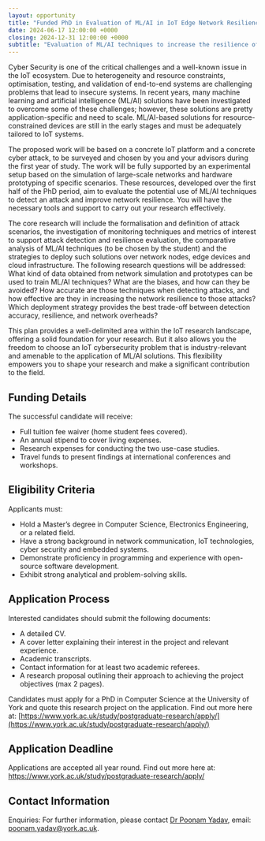 ```yaml
---
layout: opportunity
title: "Funded PhD in Evaluation of ML/AI in IoT Edge Network Resilience"
date: 2024-06-17 12:00:00 +0000
closing: 2024-12-31 12:00:00 +0000
subtitle: "Evaluation of ML/AI techniques to increase the resilience of IoT Edge networks under cyberattacks"
---
```


Cyber Security is one of the critical challenges and a well-known issue in the IoT ecosystem. Due to heterogeneity and resource constraints, optimisation, testing, and validation of end-to-end systems are challenging problems that lead to insecure systems. In recent years, many machine learning and artificial intelligence (ML/AI) solutions have been investigated to overcome some of these challenges; however, these solutions are pretty application-specific and need to scale. ML/AI-based solutions for resource-constrained devices are still in the early stages and must be adequately tailored to IoT systems.

The proposed work will be based on a concrete IoT platform and a concrete cyber attack, to be surveyed and chosen by you and your advisors during the first year of study. The work will be fully supported by an experimental setup based on the simulation of large-scale networks and hardware prototyping of specific scenarios. These resources, developed over the first half of the PhD period, aim to evaluate the potential use of ML/AI techniques to detect an attack and improve network resilience. You will have the necessary tools and support to carry out your research effectively.

The core research will include the formalisation and definition of attack scenarios, the investigation of monitoring techniques and metrics of interest to support attack detection and resilience evaluation, the comparative analysis of ML/AI techniques (to be chosen by the student) and the strategies to deploy such solutions over network nodes, edge devices and cloud infrastructure. The following research questions will be addressed: What kind of data obtained from network simulation and prototypes can be used to train ML/AI techniques? What are the biases, and how can they be avoided? How accurate are those techniques when detecting attacks, and how effective are they in increasing the network resilience to those attacks? Which deployment strategy provides the best trade-off between detection accuracy, resilience, and network overheads?

This plan provides a well-delimited area within the IoT research landscape, offering a solid foundation for your research. But it also allows you the freedom to choose an IoT cybersecurity problem that is industry-relevant and amenable to the application of ML/AI solutions. This flexibility empowers you to shape your research and make a significant contribution to the field.

## Funding Details

The successful candidate will receive:

- Full tuition fee waiver (home student fees covered).
- An annual stipend to cover living expenses.
- Research expenses for conducting the two use-case studies.
- Travel funds to present findings at international conferences and workshops.

## Eligibility Criteria

Applicants must:

- Hold a Master’s degree in Computer Science, Electronics Engineering, or a related field.
- Have a strong background in network communication, IoT technologies, cyber security and embedded systems.
- Demonstrate proficiency in programming and experience with open-source software development.
- Exhibit strong analytical and problem-solving skills.

## Application Process

Interested candidates should submit the following documents:

- A detailed CV.
- A cover letter explaining their interest in the project and relevant experience.
- Academic transcripts.
- Contact information for at least two academic referees.
- A research proposal outlining their approach to achieving the project objectives (max 2 pages).

Candidates must apply for a PhD in Computer Science at the University of York and quote this research project on the application. Find out more here at: [https://www.york.ac.uk/study/postgraduate-research/apply/](https://www.york.ac.uk/study/postgraduate-research/apply/)

## Application Deadline

Applications are accepted all year round. Find out more here at: https://www.york.ac.uk/study/postgraduate-research/apply/

## Contact Information

Enquiries: For further information, please contact [Dr Poonam Yadav](https://www.cs.york.ac.uk/people/yadav), email: poonam.yadav@york.ac.uk.